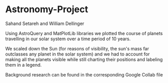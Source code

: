 # Astronomy-Project
Sahand Setareh and William Dellinger

Using AstroQuery and MatPlotLib libraries we plotted the course of planets travelling in our solar system over a time period of 10 years. 

We scaled down the Sun (for reasons of visibility, the sun's mass far outclasses any planet in the solar system) and we had to account for making all the planets visible while still charting their positions and labeling them in a legend. 

Background research can be found in the corresponding Google Collab file 
